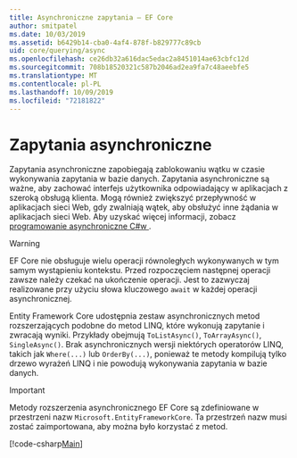 ```yaml
---
title: Asynchroniczne zapytania — EF Core
author: smitpatel
ms.date: 10/03/2019
ms.assetid: b6429b14-cba0-4af4-878f-b829777c89cb
uid: core/querying/async
ms.openlocfilehash: ce26db32a616dac5edac2a8451014ae63cbfc12d
ms.sourcegitcommit: 708b18520321c587b2046ad2ea9fa7c48aeebfe5
ms.translationtype: MT
ms.contentlocale: pl-PL
ms.lasthandoff: 10/09/2019
ms.locfileid: "72181822"
---
```

# <a name="asynchronous-queries"></a>Zapytania asynchroniczne

Zapytania asynchroniczne zapobiegają zablokowaniu wątku w czasie wykonywania zapytania w bazie danych. Zapytania asynchroniczne są ważne, aby zachować interfejs użytkownika odpowiadający w aplikacjach z szeroką obsługą klienta. Mogą również zwiększyć przepływność w aplikacjach sieci Web, gdy zwalniają wątek, aby obsłużyć inne żądania w aplikacjach sieci Web. Aby uzyskać więcej informacji, zobacz [programowanie asynchroniczne C#w ](/dotnet/csharp/async).

> [!WARNING]  
> EF Core nie obsługuje wielu operacji równoległych wykonywanych w tym samym wystąpieniu kontekstu. Przed rozpoczęciem następnej operacji zawsze należy czekać na ukończenie operacji. Jest to zazwyczaj realizowane przy użyciu słowa kluczowego `await` w każdej operacji asynchronicznej.

Entity Framework Core udostępnia zestaw asynchronicznych metod rozszerzających podobne do metod LINQ, które wykonują zapytanie i zwracają wyniki. Przykłady obejmują `ToListAsync()`, `ToArrayAsync()`, `SingleAsync()`. Brak asynchronicznych wersji niektórych operatorów LINQ, takich jak `Where(...)` lub `OrderBy(...)`, ponieważ te metody kompilują tylko drzewo wyrażeń LINQ i nie powodują wykonywania zapytania w bazie danych.

> [!IMPORTANT]  
> Metody rozszerzenia asynchronicznego EF Core są zdefiniowane w przestrzeni nazw `Microsoft.EntityFrameworkCore`. Ta przestrzeń nazw musi zostać zaimportowana, aby można było korzystać z metod.

[!code-csharp[Main](../../../samples/core/Querying/Async/Sample.cs#ToListAsync)]
